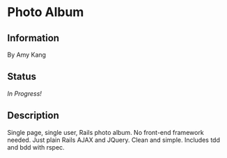 <h1>Photo Album</h1>

<h2>Information</h2>

By Amy Kang

<h2>Status</h2>

<em>In Progress!</em>

<h2>Description</h2>

Single page, single user, Rails photo album. No front-end framework needed. Just plain Rails AJAX and JQuery. Clean and simple. Includes tdd and bdd with rspec.
